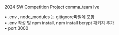 2024 SW Competition Project comma_team Ive

• .env , node_modules 는 gitignore파일에 포함<br>
• .env 작성 및 npm install, npm install bcrypt 패키지 추가<br>
• port 3000
